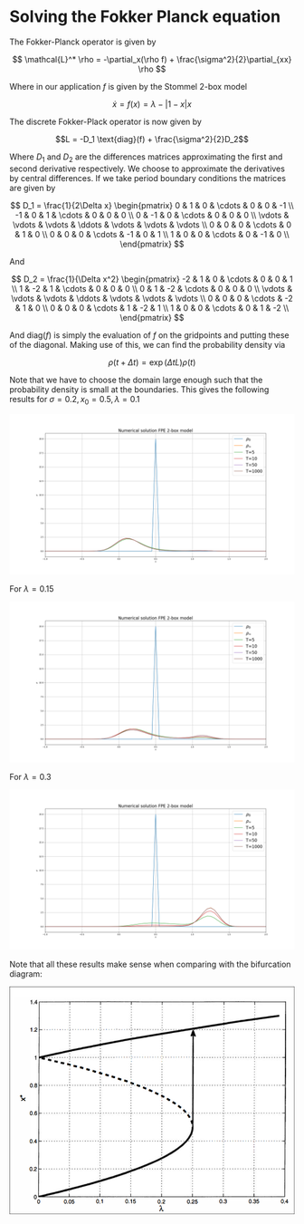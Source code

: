# Solving the Fokker Planck equation
The Fokker-Planck operator is given by

$$ \mathcal{L}^* \rho = -\partial_x(\rho f) + \frac{\sigma^2}{2}\partial_{xx} \rho $$

Where in our application $f$ is given by the Stommel 2-box model

$$ \dot{x} = f(x) = \lambda - |1-x|x $$

The discrete Fokker-Plack operator is now given by

$$L = -D_1 \text{diag}(f) + \frac{\sigma^2}{2}D_2$$

Where $D_1$ and $D_2$ are the differences matrices approximating the first and second derivative respectively. We choose to approximate the derivatives by central differences. If we take period boundary conditions the matrices are given by

$$ 
D_1 = \frac{1}{2\Delta x} \begin{pmatrix}
0 & 1 & 0 & \cdots & 0 & 0 & -1 \\
-1 & 0 & 1 & \cdots & 0 & 0 & 0 \\
0 & -1 & 0 & \cdots & 0 & 0 & 0 \\
\vdots & \vdots & \vdots & \ddots & \vdots & \vdots & \vdots \\
0 & 0 & 0 & \cdots & 0 & 1 & 0 \\
0 & 0 & 0 & \cdots & -1 & 0 & 1 \\
1 & 0 & 0 & \cdots & 0 & -1 & 0 \\
\end{pmatrix}
$$

And

$$ D_2 =  \frac{1}{\Delta x^2} \begin{pmatrix}
-2 & 1 & 0 & \cdots & 0 & 0 & 1 \\
1 & -2 & 1 & \cdots & 0 & 0 & 0 \\
0 & 1 & -2 & \cdots & 0 & 0 & 0 \\
\vdots & \vdots & \vdots & \ddots & \vdots & \vdots & \vdots \\
0 & 0 & 0 & \cdots & -2 & 1 & 0 \\
0 & 0 & 0 & \cdots & 1 & -2 & 1 \\
1 & 0 & 0 & \cdots & 0 & 1 & -2 \\
\end{pmatrix} $$

And diag($f$) is simply the evaluation of $f$ on the gridpoints and putting these of the diagonal. Making use of this, we can find the probability density via

$$\rho(t+\Delta t) = \exp{\left(\Delta t L\right)} \rho(t)$$

Note that we have to choose the domain large enough such that the probability density is small at the boundaries. This gives the following results for $\sigma = 0.2, x_0 = 0.5, \lambda = 0.1$ 

![lambda = 0.1](0.50.10.2.png)

For $\lambda =0.15$

![\lambda = 0.15](0.50.150.2.png)

For $\lambda = 0.3$

![\lambda = 0.3](0.50.30.2.png)

Note that all these results make sense when comparing with the bifurcation diagram:

![bifurcation diagram](bifurcation_diagram.png)




